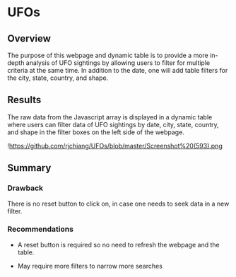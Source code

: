 # UFOs

## Overview
The purpose of this webpage and dynamic table is to provide a more in-depth analysis of UFO sightings by allowing users to filter for multiple criteria at the same time. In addition to the date, one will add table filters for the city, state, country, and shape.

## Results
The raw data from the Javascript array is displayed in a dynamic table where users can filter data of UFO sightings by date, city, state, country, and shape in the filter boxes on the left side of the webpage. 

!https://github.com/rjchiang/UFOs/blob/master/Screenshot%20(593).png

## Summary

### Drawback

There is no reset button to click on, in case one needs to seek data in a new filter.

### Recommendations

* A reset button is required so no need to refresh the webpage and the table.

* May require more filters to narrow more searches
